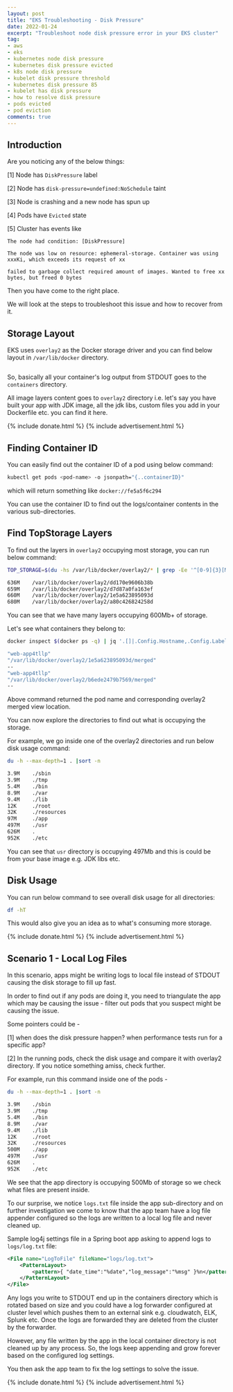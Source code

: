 ```yaml
---
layout: post
title: "EKS Troubleshooting - Disk Pressure"
date: 2022-01-24
excerpt: "Troubleshoot node disk pressure error in your EKS cluster"
tag:
- aws
- eks
- kubernetes node disk pressure
- kubernetes disk pressure evicted
- k8s node disk pressure
- kubelet disk pressure threshold
- kubernetes disk pressure 85
- kubelet has disk pressure
- how to resolve disk pressure
- pods evicted
- pod eviction
comments: true
---
```


## Introduction

Are you noticing any of the below things:

[1] Node has `DiskPressure` label

[2] Node has `disk-pressure=undefined:NoSchedule` taint

[3] Node is crashing and a new node has spun up

[4] Pods have `Evicted` state

[5] Cluster has events like

  `The node had condition: [DiskPressure]`

  `The node was low on resource: ephemeral-storage. Container was using xxxKi, which exceeds its request of xx`

  `failed to garbage collect required amount of images. Wanted to free xx bytes, but freed 0 bytes`

Then you have come to the right place.

We will look at the steps to troubleshoot this issue and how to recover from it.

## Storage Layout

EKS uses `overlay2` as the Docker storage driver and you can find below layout in `/var/lib/docker` directory.

<figure>
    <a href="{{ site.url }}/assets/img/2022/01/eks-disk-storage-layout.png">
        <picture>
            <source type="image/webp" srcset="{{ site.url }}/assets/img/2022/01/eks-disk-storage-layout.webp">
            <source type="image/png" srcset="{{ site.url }}/assets/img/2022/01/eks-disk-storage-layout.png">
            <img src="{{ site.url }}/assets/img/2022/01/eks-disk-storage-layout.png" alt="">
        </picture>
    </a>
</figure>

So, basically all your container's log output from STDOUT goes to the `containers` directory.

All image layers content goes to `overlay2` directory i.e. let's say you have built your app with JDK image, all the jdk libs, custom files you add in your Dockerfile etc. you can find it here.

{% include donate.html %}
{% include advertisement.html %}

## Finding Container ID

You can easily find out the container ID of a pod using below command:

```bash
kubectl get pods <pod-name> -o jsonpath="{..containerID}"
```

which will return something like `docker://fe5a5f6c294`

You can use the container ID to find out the logs/container contents in the various sub-directories.

## Find TopStorage Layers

To find out the layers in `overlay2` occupying most storage, you can run below command:

```bash
TOP_STORAGE=$(du -hs /var/lib/docker/overlay2/* | grep -Ee '^[0-9]{3}[M]+|[0-9]G' | sort -h |tail -n 10 |tee -a /dev/stderr |awk '{print $2}'|xargs|sed 's/ /|/g')

636M    /var/lib/docker/overlay2/dd170e9606b38b
659M    /var/lib/docker/overlay2/d7d87a0fa163ef
660M    /var/lib/docker/overlay2/1e5a623895093d
680M    /var/lib/docker/overlay2/a80c426824258d
```

You can see that we have many layers occupying 600Mb+ of storage.

Let's see what containers they belong to:

```bash
docker inspect $(docker ps -q) | jq '.[]|.Config.Hostname,.Config.Labels."io.kubernetes.pod.name",.GraphDriver.Data.MergedDir,.hovno' | egrep -B2 "$TOP_STORAGE"

"web-app4tllp"
"/var/lib/docker/overlay2/1e5a623895093d/merged"
--
"web-app4tllp"
"/var/lib/docker/overlay2/b6ede2479b7569/merged"
--
```

Above command returned the pod name and corresponding overlay2 merged view location.

You can now explore the directories to find out what is occupying the storage.

For example, we go inside one of the overlay2 directories and run below disk usage command:

```bash
du -h --max-depth=1 . |sort -n

3.9M    ./sbin
3.9M    ./tmp
5.4M    ./bin
8.9M    ./var
9.4M    ./lib
12K     ./root
32K     ./resources
97M     ./app
497M    ./usr
626M    .
952K    ./etc
```

You can see that `usr` directory is occupying 497Mb and this is could be from your base image e.g. JDK libs etc.

## Disk Usage

You can run below command to see overall disk usage for all directories:

```bash
df -hT
```

This would also give you an idea as to what's consuming more storage.

{% include donate.html %}
{% include advertisement.html %}

## Scenario 1 - Local Log Files

In this scenario, apps might be writing logs to local file instead of STDOUT causing the disk storage to fill up fast.

In order to find out if any pods are doing it, you need to triangulate the app which may be causing the issue - filter out pods that you suspect might be causing the issue.

Some pointers could be -

[1] when does the disk pressure happen? when performance tests run for a specific app?

[2] In the running pods, check the disk usage and compare it with overlay2 directory. If you notice something amiss, check further.

For example, run this command inside one of the pods - 

```bash
du -h --max-depth=1 . |sort -n

3.9M    ./sbin
3.9M    ./tmp
5.4M    ./bin
8.9M    ./var
9.4M    ./lib
12K     ./root
32K     ./resources
500M    ./app
497M    ./usr
626M    .
952K    ./etc
```

We see that the app directory is occupying 500Mb of storage so we check what files are present inside.

To our surprise, we notice `logs.txt` file inside the app sub-directory and on further investigation we come to know that the app team have a log file appender configured so the logs are written to a local log file and never cleaned up.


Sample log4j settings file in a Spring boot app asking to append logs to `logs/log.txt` file:

```xml
<File name="LogToFile" fileName="logs/log.txt">
    <PatternLayout>
        <pattern>{ "date_time":"%date","log_message":"%msg" }%n</pattern>
    </PatternLayout>
</File>
```

Any logs you write to STDOUT end up in the containers directory which is rotated based on size and you could have a log forwarder configured at cluster level which pushes them to an external sink e.g. cloudwatch, ELK, Splunk etc. Once the logs are forwarded they are deleted from the cluster by the forwarder.

However, any file written by the app in the local container directory is not cleaned up by any process. So, the logs keep appending and grow forever based on the configured log settings.

You then ask the app team to fix the log settings to solve the issue.

{% include donate.html %}
{% include advertisement.html %}